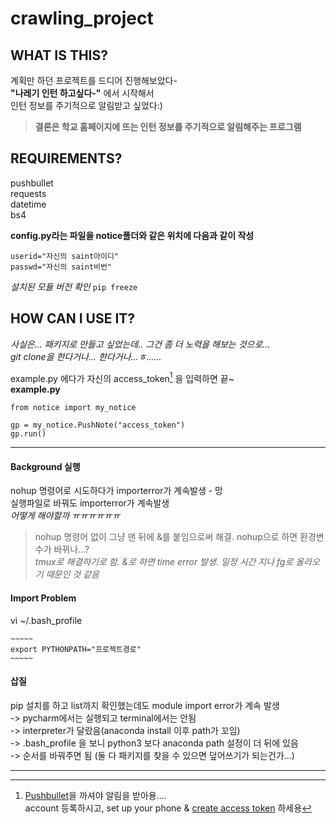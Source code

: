 # crawling_project

## WHAT IS THIS?  

계획만 하던 프로젝트를 드디어 진행해보았다-  
**"나레기 인턴 하고싶다-"** 에서 시작해서  
인턴 정보를 주기적으로 알림받고 싶었다:)
>**결론은 학교 홈페이지에 뜨는 인턴 정보를 주기적으로 알림해주는 프로그램**      



## REQUIREMENTS?  

pushbullet  
requests  
datetime  
bs4    


**config.py라는 파일을 notice폴더와 같은 위치에 다음과 같이 작성**
```
userid="자신의 saint아이디"  
passwd="자신의 saint비번"
```
  
*설치된 모듈 버전 확인*
`pip freeze`

## HOW CAN I USE IT?  

*사실은... 패키지로 만들고 싶었는데.. 그건 좀 더 노력을 해보는 것으로...*  
*git clone을 한다거나... 한다거나...ㅎ......*  

example.py 에다가 자신의 access_token[^1] 을 입력하면 끝~  
**example.py**  
```
from notice import my_notice

gp = my_notice.PushNote("access_token")
gp.run()
```
  
---
#### Background 실행
  
nohup 명령어로 시도하다가 importerror가 계속발생 - 망  
실행파일로 바꿔도 importerror가 계속발생  
*어떻게 해야할까 ㅠㅠㅠㅠㅠㅠ*    

>nohup 명령어 없이 그냥 맨 뒤에 &를 붙임으로써 해결. nohup으로 하면 환경변수가
>바뀌나...?  
>*tmux로 해결하기로 함. &로 하면 time error 발생. 일정 시간 지나 fg로 올라오기*
>*때문인 것 같음*
#### Import Problem

vi ~/.bash_profile 
```
~~~~~
export PYTHONPATH="프로젝트경로"
~~~~~
```    
#### 삽질

pip 설치를 하고 list까지 확인했는데도 module import error가 계속 발생  
-> pycharm에서는 실행되고 terminal에서는 안됨  
-> interpreter가 달랐음(anaconda install 이후 path가 꼬임)  
-> .bash_profile 을 보니 python3 보다 anaconda path 설정이 더 뒤에 있음  
-> 순서를 바꿔주면 됨 (둘 다 패키지를 찾을 수 있으면 덮어쓰기가 되는건가...)    

---
[^1]: [Pushbullet](https://www.pushbullet.com)을 까셔야 알림을 받아용....  
account 등록하시고, set up your phone & [create access token](https://www.pushbullet.com/#settings/account) 하세용
